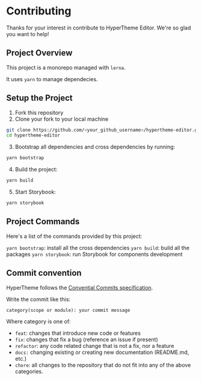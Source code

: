 # Contributing

Thanks for your interest in contribute to HyperTheme Editor. We're so glad you want to help!

## Project Overview

This project is a monorepo managed with `lerna`.

It uses `yarn` to manage dependecies.

## Setup the Project

1. Fork this repository
2. Clone your fork to your local machine

```bash
git clone https://github.com/<your_github_username>/hypertheme-editor.git
cd hypertheme-editor
```

3. Bootstrap all dependencies and cross dependencies by running:

```bash
yarn bootstrap
```

4. Build the project:

```bash
yarn build
```

5. Start Storybook:

```bash
yarn storybook
```

## Project Commands

Here's a list of the commands provided by this project:

`yarn bootstrap`: install all the cross dependencies
`yarn build`: build all the packages
`yarn storybook`: run Storybook for components development

## Commit convention

HyperTheme follows the [Convential Commits specification](https://www.conventionalcommits.org/).

Write the commit like this:

```
category(scope or module): your commit message
```

Where category is one of:

- `feat`: changes that introduce new code or features
- `fix`: changes that fix a bug (reference an issue if present)
- `refactor`: any code related change that is not a fix, nor a feature
- `docs:` changing existing or creating new documentation (README.md, etc.)
- `chore`: all changes to the repository that do not fit into any of the above categories.

